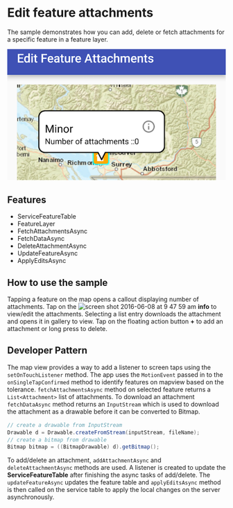 # Edit feature attachments
The sample demonstrates how you can add, delete or fetch attachments for a specific feature in a feature layer.

![Edit Feature Attachments](edit-feature-attachments.png)

## Features
* ServiceFeatureTable
* FeatureLayer
* FetchAttachmentsAsync
* FetchDataAsync
* DeleteAttachmentAsync
* UpdateFeatureAsync
* ApplyEditsAsync

## How to use the sample
Tapping a feature on the map opens a callout displaying number of attachments. Tap on the ![screen shot 2016-06-08 at 9 47 59 am](https://cloud.githubusercontent.com/assets/12448081/15902683/0b7dbe36-2d5e-11e6-9d11-0b3082f1f3ac.png) **info** to view/edit the attachments. Selecting a list entry downloads the attachment and opens it in gallery to view. Tap on the floating action button **+** to add an attachment or long press to delete.

## Developer Pattern
The map view provides a way to add a listener to screen taps using the `setOnTouchListener` method. The app uses the `MotionEvent` passed in to the `onSingleTapConfirmed` method to identify features on mapview based on the tolerance. `fetchAttachmentsAsync` method on selected feature returns a `List<Attachment>` list of attachments. To download an attachment `fetchDataAsync` method returns an `InputStream` which is used to download the attachment as a drawable before it can be converted to Bitmap. 

```java
// create a drawable from InputStream
Drawable d = Drawable.createFromStream(inputStream, fileName);
// create a bitmap from drawable
Bitmap bitmap = ((BitmapDrawable) d).getBitmap();
```

To add/delete an attachment, `addAttachmentAsync` and `deleteAttachmentAsync` methods are used. A listener is created to update the **ServiceFeatureTable** after finishing the async tasks of add/delete. The `updateFeatureAsync` updates the feature table and `applyEditsAsync` method is then called on the service table to apply the local changes on the server asynchronously.
